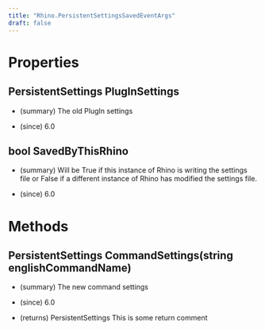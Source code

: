 ```yaml
---
title: "Rhino.PersistentSettingsSavedEventArgs"
draft: false
---
```


# Properties
## PersistentSettings PlugInSettings
- (summary) 
     The old PlugIn settings
     
- (since) 6.0
## bool SavedByThisRhino
- (summary) 
     Will be True if this instance of Rhino is writing the settings file
     or False if a different instance of Rhino has modified the settings
     file.
     
- (since) 6.0
# Methods
## PersistentSettings CommandSettings(string englishCommandName)
- (summary) 
     The new command settings
     
- (since) 6.0
- (returns) PersistentSettings This is some return comment
